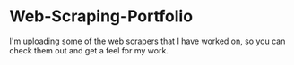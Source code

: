 # Web-Scraping-Portfolio
I'm uploading some of the web scrapers that I have worked on, so you can check them out and get a feel for my work.
